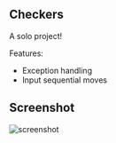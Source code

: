 ## Checkers

A solo project!

Features:

* Exception handling
* Input sequential moves

## Screenshot
![screenshot](http://i.imgur.com/ns8BYPF.png)
